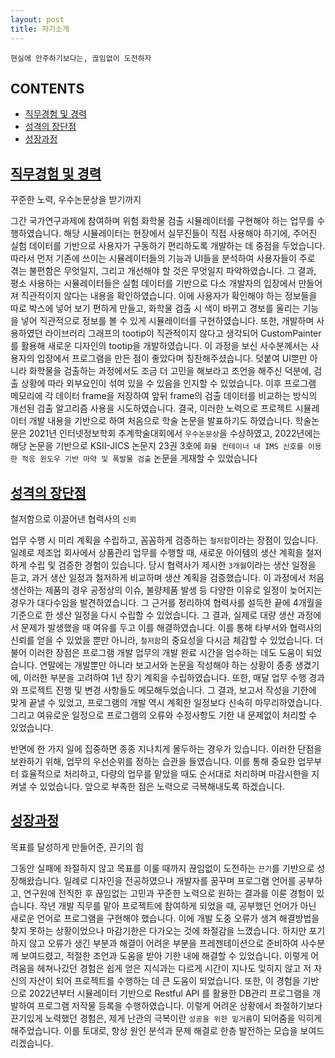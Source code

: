 ```yaml
---
layout: post
title: 자기소개
---
```


`현실에 안주하기보다는, 끊임없이 도전하자`

## CONTENTS
- [직무경험 및 경력](#the-start)
- [성격의 장단점](#the-middle)
- [성장과정](#the-end)


## [직무경험 및 경력](#the-start)

꾸준한 노력, 우수논문상을 받기까지

그간 국가연구과제에 참여하며 위험 화학물 검출 시뮬레이터를 구현해야 하는 업무를 수행하였습니다. 해당 시뮬레이터는 현장에서 실무진들이 직접 사용해야 하기에, 주어진 실험 데이터를 기반으로 사용자가 구동하기 편리하도록 개발하는 데 중점을 두었습니다.
따라서 먼저 기존에 쓰이는 시뮬레이터들의 기능과 UI들을 분석하여 사용자들이 주로 겪는 불편함은 무엇일지, 그리고 개선해야 할 것은 무엇일지 파악하였습니다. 그 결과, 평소 사용하는 시뮬레이터들은 실험 데이터를 기반으로 다소 개발자의 입장에서 만들어져 직관적이지 않다는 내용을 확인하였습니다. 이에 사용자가 확인해야 하는 정보들을 따로 박스에 넣어 보기 편하게 만들고, 화학물 검출 시 색이 바뀌고 경보를 울리는 기능을 넣어 직관적으로 정보를 볼 수 있게 시뮬레이터를 구현하였습니다.
또한, 개발하며 사용하였던 라이브러리 그래프의 tootip이 직관적이지 않다고 생각되어 CustomPainter를 활용해 새로운 디자인의 tootip을 개발하였습니다.
이 과정을 보신 사수분께서는 사용자의 입장에서 프로그램을 만든 점이 좋았다며 칭찬해주셨습니다. 덧붙여 UI뿐만 아니라 화학물을 검출하는 과정에서도 조금 더 고민을 해보라고 조언을 해주신 덕분에, 검출 상황에 따라 외부요인이 섞여 있을 수 있음을 인지할 수 있었습니다. 이후 프로그램 메모리에 각 데이터 frame을 저장하여 앞뒤 frame의 검출 데이터를 비교하는 방식의 개선된 검출 알고리즘 사용을 시도하였습니다. 결국, 이러한 노력으로 프로젝트 시뮬레이터 개발 내용을 기반으로 하여 처음으로 학술 논문을 발표하기도 하였습니다. 학술논문은 2021년 인터넷정보학회 추계학술대회에서 `우수논문상`을 수상하였고, 2022년에는 해당 논문을 기반으로 KSII-JICS 논문지 23권 3호에 `화물 컨테이너 내 IMS 신호를 이용한 적응 윈도우 기반 마약 및 폭발물 검출` 논문을 게재할 수 있었습니다


## [성격의 장단점](#the-middle)

철저함으로 이끌어낸 협력사의 `신뢰`

업무 수행 시 미리 계획을 수립하고, 꼼꼼하게 검증하는 `철저함`이라는 장점이 있습니다. 일례로 제조업 회사에서 상품관리 업무를 수행할 때, 새로운 아이템의 생산 계획을 철저하게 수립 및 검증한 경험이 있습니다. 당시 협력사가 제시한 `3개월`이라는 생산 일정을 듣고, 과거 생산 일정과 철저하게 비교하며 생산 계획을 검증했습니다. 이 과정에서 처음 생산하는 제품의 경우 공정상의 이슈, 불량제품 발생 등 다양한 이유로 일정이 늦어지는 경우가 대다수임을 발견하였습니다. 그 근거를 정리하여 협력사를 설득한 끝에 4개월을 기준으로 한 생산 일정을 다시 수립할 수 있었습니다. 그 결과, 실제로 대량 생산 과정에서 문제가 발생했을 때 여유를 두고 이를 해결하였습니다. 이를 통해 타부서와 협력사의 신뢰를 얻을 수 있었을 뿐만 아니라, `철저함`의 중요성을 다시금 체감할 수 있었습니다.
더불어 이러한 장점은 프로그램 개발 업무의 개발 완료 시간을 엄수하는 데도 도움이 되었습니다. 연말에는 개발뿐만 아니라 보고서와 논문을 작성해야 하는 상황이 종종 생겼기에, 이러한 부분을 고려하여 1년 장기 계획을 수립하였습니다. 또한, 매달 업무 수행 경과와 프로젝트 진행 및 변경 사항들도 메모해두었습니다. 그 결과, 보고서 작성을 기한에 맞게 끝낼 수 있었고, 프로그램의 개발 역시 계획한 일정보다 신속히 마무리하였습니다. 그리고 여유로운 일정으로 프로그램의 오류와 수정사항도 기한 내 문제없이 처리할 수 있었습니다.

반면에 한 가지 일에 집중하면 종종 지나치게 몰두하는 경우가 있습니다. 이러한 단점을 보완하기 위해, 업무의 우선순위를 정하는 습관을 들였습니다. 이를 통해 중요한 업무부터 효율적으로 처리하고, 다량의 업무를 맡았을 때도 순서대로 처리하며 마감시한을 지켜낼 수 있었습니다. 앞으로 부족한 점은 노력으로 극복해내도록 하겠습니다.


## [성장과정](#the-end)

목표를 달성하게 만들어준, 끈기의 힘

그동안 실패에 좌절하지 않고 목표를 이룰 때까지 끊임없이 도전하는 `끈기`를 기반으로 성장해왔습니다. 일례로 디자인을 전공하였으나 개발자를 꿈꾸며 프로그램 언어를 공부하고, 연구원에 전직한 후 끊임없는 고민과 꾸준한 노력으로 원하는 결과를 이룬 경험이 있습니다.
작년 개발 직무를 맡아 프로젝트에 참여하게 되었을 때, 공부했던 언어가 아닌 새로운 언어로 프로그램을 구현해야 했습니다. 이에 개발 도중 오류가 생겨 해결방법을 찾지 못하는 상황이었으나 마감기한은 다가오는 것에 좌절감을 느꼈습니다. 하지만 포기하지 않고 오류가 생긴 부분과 해결이 어려운 부분을 프레젠테이션으로 준비하여 사수분께 보여드렸고, 적절한 조언과 도움을 받아 기한 내에 해결할 수 있었습니다. 이렇게 어려움을 헤쳐나갔던 경험은 쉽게 얻은 지식과는 다르게 시간이 지나도 잊히지 않고 저 자신의 자산이 되어 프로젝트를 수행하는 데 큰 도움이 되었습니다.
또한, 이 경험을 기반으로 2022년부터 시뮬레이터 기반으로 Restful API 를 활용한 DB관리 프로그램을 개발하여 프로그램 저작물 등록을 수행하였습니다. 이렇게 어려운 상황에서 좌절하기보다 끈기있게 노력했던 경험은, 제게 난관의 극복이란 `성공을 위한 밑거름`이 되어줌을 익히게 해주었습니다. 이를 토대로, 항상 원인 분석과 문제 해결로 한층 발전하는 모습을 보여드리겠습니다.
